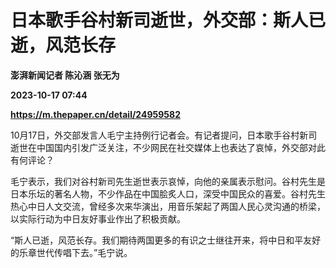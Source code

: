 # 日本歌手谷村新司逝世，外交部：斯人已逝，风范长存
**澎湃新闻记者 陈沁涵 张无为**

**2023-10-17 07:44**

**https://m.thepaper.cn/detail/24959582**

10月17日，外交部发言人毛宁主持例行记者会。有记者提问，日本歌手谷村新司逝世在中国国内引发广泛关注，不少网民在社交媒体上也表达了哀悼，外交部对此有何评论？

毛宁表示，我们对谷村新司先生逝世表示哀悼，向他的亲属表示慰问。谷村先生是日本乐坛的著名人物，不少作品在中国脍炙人口，深受中国民众的喜爱。谷村先生热心中日人文交流，曾经多次来华演出，用音乐架起了两国人民心灵沟通的桥梁，以实际行动为中日友好事业作出了积极贡献。

“斯人已逝，风范长存。我们期待两国更多的有识之士继往开来，将中日和平友好的乐章世代传唱下去。”毛宁说。